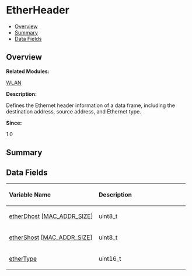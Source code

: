 # EtherHeader<a name="ZH-CN_TOPIC_0000001055678090"></a>

-   [Overview](#section238594087165631)
-   [Summary](#section1047773173165631)
-   [Data Fields](#pub-attribs)

## **Overview**<a name="section238594087165631"></a>

**Related Modules:**

[WLAN](WLAN.md)

**Description:**

Defines the Ethernet header information of a data frame, including the destination address, source address, and Ethernet type. 

**Since:**

1.0

## **Summary**<a name="section1047773173165631"></a>

## Data Fields<a name="pub-attribs"></a>

<a name="table1530470628165631"></a>
<table><thead align="left"><tr id="row1581860081165631"><th class="cellrowborder" valign="top" width="50%" id="mcps1.1.3.1.1"><p id="p305674752165631"><a name="p305674752165631"></a><a name="p305674752165631"></a>Variable Name</p>
</th>
<th class="cellrowborder" valign="top" width="50%" id="mcps1.1.3.1.2"><p id="p2003009235165631"><a name="p2003009235165631"></a><a name="p2003009235165631"></a>Description</p>
</th>
</tr>
</thead>
<tbody><tr id="row1708120275165631"><td class="cellrowborder" valign="top" width="50%" headers="mcps1.1.3.1.1 "><p id="p1746920694165631"><a name="p1746920694165631"></a><a name="p1746920694165631"></a><a href="WLAN.md#ga987c92ec1c7c5e637ba93d18edcf87c4">etherDhost</a> [<a href="WLAN.md#gae01dbae885bc8abecb82bd865515c081">MAC_ADDR_SIZE</a>]</p>
</td>
<td class="cellrowborder" valign="top" width="50%" headers="mcps1.1.3.1.2 "><p id="p1879149296165631"><a name="p1879149296165631"></a><a name="p1879149296165631"></a>uint8_t </p>
</td>
</tr>
<tr id="row127801099165631"><td class="cellrowborder" valign="top" width="50%" headers="mcps1.1.3.1.1 "><p id="p1612062555165631"><a name="p1612062555165631"></a><a name="p1612062555165631"></a><a href="WLAN.md#gaaee5baebf4a693ad44d0ae9530d9dfbd">etherShost</a> [<a href="WLAN.md#gae01dbae885bc8abecb82bd865515c081">MAC_ADDR_SIZE</a>]</p>
</td>
<td class="cellrowborder" valign="top" width="50%" headers="mcps1.1.3.1.2 "><p id="p206604273165631"><a name="p206604273165631"></a><a name="p206604273165631"></a>uint8_t </p>
</td>
</tr>
<tr id="row411898175165631"><td class="cellrowborder" valign="top" width="50%" headers="mcps1.1.3.1.1 "><p id="p1331876373165631"><a name="p1331876373165631"></a><a name="p1331876373165631"></a><a href="WLAN.md#ga6a0916fd23f851ba6cd2bcd3700123b2">etherType</a></p>
</td>
<td class="cellrowborder" valign="top" width="50%" headers="mcps1.1.3.1.2 "><p id="p953411684165631"><a name="p953411684165631"></a><a name="p953411684165631"></a>uint16_t </p>
</td>
</tr>
</tbody>
</table>

